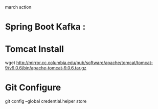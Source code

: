 march action

# Spring Boot Kafka :



# Tomcat Install

 wget http://mirror.cc.columbia.edu/pub/software/apache/tomcat/tomcat-9/v9.0.6/bin/apache-tomcat-9.0.6.tar.gz


# Git Configure

git config –global credential.helper store


